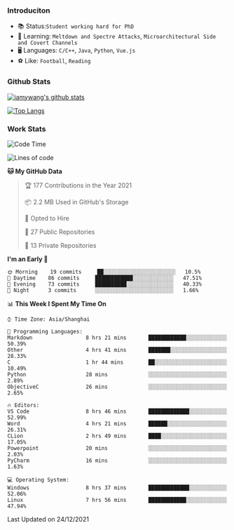 ### Introduciton

- 📚 Status:`Student working hard for PhD`
- 🔎 Learning: `Meltdown and Spectre Attacks`, `Microarchitectural Side and Covert Channels`
- 🖥️ Languages: `C/C++`, `Java`, `Python`, `Vue.js`
- ⚽ Like: `Football`, `Reading`

### Github Stats

[![iamywang's github stats](https://github-readme-stats.vercel.app/api?username=iamywang&count_private=true&show_icons=true)]()

[![Top Langs](https://github-readme-stats.vercel.app/api/top-langs/?username=iamywang&layout=compact)]()

### Work Stats

<!--START_SECTION:waka-->
![Code Time](http://img.shields.io/badge/Code%20Time-49%20hrs%2032%20mins-blue)

![Lines of code](https://img.shields.io/badge/From%20Hello%20World%20I%27ve%20Written-539%20Thousand%20lines%20of%20code-blue)

**🐱 My GitHub Data** 

> 🏆 177 Contributions in the Year 2021
 > 
> 📦 2.2 MB Used in GitHub's Storage 
 > 
> 💼 Opted to Hire
 > 
> 📜 27 Public Repositories 
 > 
> 🔑 13 Private Repositories  
 > 
**I'm an Early 🐤** 

```text
🌞 Morning    19 commits     ██░░░░░░░░░░░░░░░░░░░░░░░   10.5% 
🌆 Daytime    86 commits     ████████████░░░░░░░░░░░░░   47.51% 
🌃 Evening    73 commits     ██████████░░░░░░░░░░░░░░░   40.33% 
🌙 Night      3 commits      ░░░░░░░░░░░░░░░░░░░░░░░░░   1.66%

```


📊 **This Week I Spent My Time On** 

```text
⌚︎ Time Zone: Asia/Shanghai

💬 Programming Languages: 
Markdown                 8 hrs 21 mins       ████████████░░░░░░░░░░░░░   50.39% 
Other                    4 hrs 41 mins       ███████░░░░░░░░░░░░░░░░░░   28.33% 
C                        1 hr 44 mins        ██░░░░░░░░░░░░░░░░░░░░░░░   10.49% 
Python                   28 mins             ░░░░░░░░░░░░░░░░░░░░░░░░░   2.89% 
ObjectiveC               26 mins             ░░░░░░░░░░░░░░░░░░░░░░░░░   2.65%

🔥 Editors: 
VS Code                  8 hrs 46 mins       █████████████░░░░░░░░░░░░   52.99% 
Word                     4 hrs 21 mins       ██████░░░░░░░░░░░░░░░░░░░   26.31% 
CLion                    2 hrs 49 mins       ████░░░░░░░░░░░░░░░░░░░░░   17.05% 
Powerpoint               20 mins             ░░░░░░░░░░░░░░░░░░░░░░░░░   2.03% 
PyCharm                  16 mins             ░░░░░░░░░░░░░░░░░░░░░░░░░   1.63%

💻 Operating System: 
Windows                  8 hrs 37 mins       █████████████░░░░░░░░░░░░   52.06% 
Linux                    7 hrs 56 mins       ████████████░░░░░░░░░░░░░   47.94%

```


 Last Updated on 24/12/2021
<!--END_SECTION:waka-->
